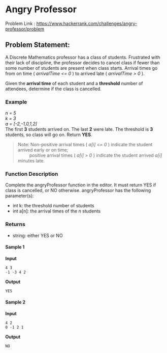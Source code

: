 # Angry Professor
Problem Link : https://www.hackerrank.com/challenges/angry-professor/problem

## Problem Statement:
A Discrete Mathematics professor has a class of students. Frustrated with their lack of discipline, the professor decides to cancel class if fewer than some number of students are present when class starts. Arrival times go from on time ( *arrivalTime <= 0* ) to arrived late ( *arrivalTime > 0* ).

Given the **arrival time** of each student and a **threshold** number of attendees, determine if the class is cancelled.

### Example
*n = 5* <br> *k = 3* <br> *a = [-2,-1,0,1,2]* <br>
The first **3** students arrived on. The last **2** were late. The threshold is **3** students, so class will go on. Return **YES**.

> Note: Non-positive arrival times ( *a[i] <= 0* ) indicate the student arrived early or on time; <br> &emsp; &emsp;  positive arrival times ( *a[i] > 0* ) indicate the student arrived *a[i]* minutes late.

### Function Description
Complete the angryProfessor function in the editor. It must return YES if class is cancelled, or NO otherwise.
angryProfessor has the following parameter(s):
* int k: the threshold number of students
* int a[n]: the arrival times of the *n* students

### Returns
* string: either YES or NO

#### Sample 1
__Input__
```
4 3
-1 -3 4 2
```
__Output__
```
YES
```

#### Sample 2
__Input__
```
4 2
0 -1 2 1
```
__Output__
```
NO
```
